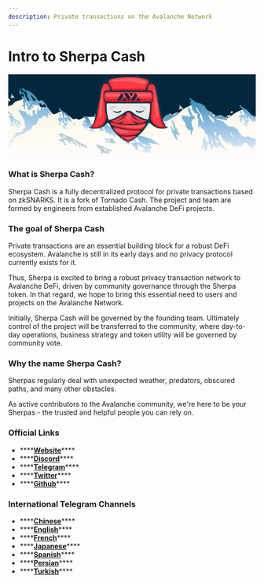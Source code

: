 ```yaml
---
description: Private transactions on the Avalanche Network
---
```


# Intro to Sherpa Cash

![](.gitbook/assets/sherpa_banner.jpeg)

### What is Sherpa Cash?

Sherpa Cash is a fully decentralized protocol for private transactions based on zkSNARKS. It is a fork of Tornado Cash. The project and team are formed by engineers from established Avalanche DeFi projects.

### The goal of Sherpa Cash

Private transactions are an essential building block for a robust DeFi ecosystem. Avalanche is still in its early days and no privacy protocol currently exists for it. 

Thus, Sherpa is excited to bring a robust privacy transaction network to Avalanche DeFi, driven by community governance through the Sherpa token. In that regard, we hope to bring this essential need to users and projects on the Avalanche Network.

Initially, Sherpa Cash will be governed by the founding team. Ultimately control of the project will be transferred to the community, where day-to-day operations, business strategy and token utility will be governed by community vote.

### Why the name Sherpa Cash?

Sherpas regularly deal with unexpected weather, predators, obscured paths, and many other obstacles. 

As active contributors to the Avalanche community, we're here to be your Sherpas - the trusted and helpful people you can rely on.

### Official Links

* \*\*\*\*[**Website**](https://sherpa.cash)\*\*\*\*
* \*\*\*\*[**Discord**](https://discord.com/invite/8bWeGSB4Zx)\*\*\*\*
* \*\*\*\*[**Telegram**](https://t.me/sherpacash)\*\*\*\*
* \*\*\*\*[**Twitter**](https://twitter.com/sherpa_cash)\*\*\*\*
* \*\*\*\*[**Github**](https://github.com/Sherpa-Cash)\*\*\*\*

### International Telegram Channels

* \*\*\*\*[**Chinese**](https://t.me/sherpa_cash_cn)\*\*\*\*
* \*\*\*\*[**English**](https://t.me/sherpa_cash)\*\*\*\*
* \*\*\*\*[**French**](https://t.me/sherpa_cash_fr)\*\*\*\*
* \*\*\*\*[**Japanese**](https://t.me/sherpa_cash_jp)\*\*\*\*
* \*\*\*\*[**Spanish**](https://t.me/sherpa_cash_spanish)\*\*\*\*
* \*\*\*\*[**Persian**](https://t.me/sherpa_cash_persian)\*\*\*\*
* \*\*\*\*[**Turkish**](https://t.me/sherpa_cash_turkey)\*\*\*\*



